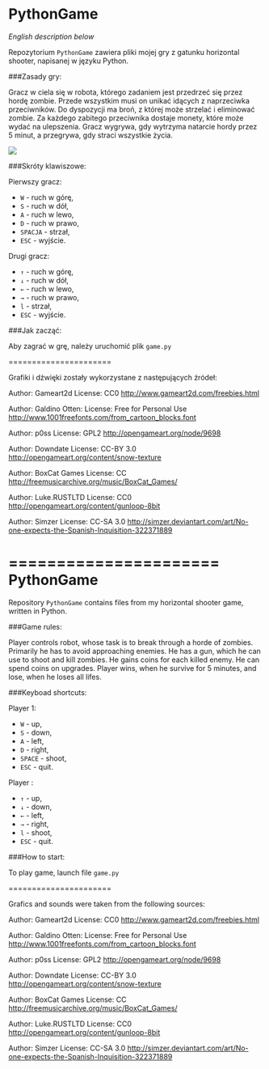 PythonGame
======================
*English description below*


Repozytorium `PythonGame` zawiera pliki mojej gry z gatunku horizontal shooter, napisanej w języku Python.

###Zasady gry:

Gracz w ciela się w robota, którego zadaniem jest przedrzeć się przez hordę zombie. Przede wszystkim musi on unikać idących z naprzeciwka przeciwników. Do dyspozycji ma broń, z której może strzelać i eliminować zombie. Za każdego zabitego przeciwnika dostaje monety, które może wydać na ulepszenia. 
Gracz wygrywa, gdy wytrzyma natarcie hordy przez 5 minut, a przegrywa, gdy straci wszystkie życia.

![](https://github.com/jusira/Gra-PW-PADPy-2016/blob/master/images/Screenshot.png)

###Skróty klawiszowe:

Pierwszy gracz:

  * `W` - ruch w górę,
  * `S` - ruch w dół,
  * `A` - ruch w lewo,
  * `D` - ruch w prawo,
  * `SPACJA` - strzał,
  * `ESC` - wyjście.
  
Drugi gracz:

  * `↑` - ruch w górę,
  * `↓` - ruch w dół,
  * `←` - ruch w lewo,
  * `→` - ruch w prawo,
  * `l` - strzał,
  * `ESC` - wyjście.  
  
###Jak zacząć:

Aby zagrać w grę, należy uruchomić plik `game.py`

======================

Grafiki i dźwięki zostały wykorzystane z następujących źródeł:

Author: Gameart2d
License: CC0
http://www.gameart2d.com/freebies.html

Author: Galdino Otten:
License: Free for Personal Use
http://www.1001freefonts.com/from_cartoon_blocks.font

Author: p0ss
License: GPL2
http://opengameart.org/node/9698

Author: Downdate
License: CC-BY 3.0
http://opengameart.org/content/snow-texture

Author: BoxCat Games
License: CC
http://freemusicarchive.org/music/BoxCat_Games/

Author: Luke.RUSTLTD
License: CC0
http://opengameart.org/content/gunloop-8bit

Author: Simzer
License: CC-SA 3.0
http://simzer.deviantart.com/art/No-one-expects-the-Spanish-Inquisition-322371889


======================
PythonGame
======================

Repository `PythonGame` contains files from my horizontal shooter game, written in Python.

###Game rules:

Player controls robot, whose task is to break through a horde of zombies. Primarily he has to avoid approaching enemies. He has a gun, which he can use to shoot and kill zombies. He gains coins for each killed enemy. He can spend coins on upgrades. 
Player wins, when he survive for 5 minutes, and lose, when he loses all lifes.

###Keyboad shortcuts:

Player 1:

  * `W` - up,
  * `S` - down,
  * `A` - left,
  * `D` - right,
  * `SPACE` - shoot,
  * `ESC` - quit.
  
Player :

  * `↑` - up,
  * `↓` - down,
  * `←` - left,
  * `→` - right,
  * `l` - shoot,
  * `ESC` - quit.
  
###How to start:

To play game, launch file `game.py`

======================

Grafics and sounds were taken from the following sources:

Author: Gameart2d
License: CC0
http://www.gameart2d.com/freebies.html

Author: Galdino Otten:
License: Free for Personal Use
http://www.1001freefonts.com/from_cartoon_blocks.font

Author: p0ss
License: GPL2
http://opengameart.org/node/9698

Author: Downdate
License: CC-BY 3.0
http://opengameart.org/content/snow-texture

Author: BoxCat Games
License: CC
http://freemusicarchive.org/music/BoxCat_Games/

Author: Luke.RUSTLTD
License: CC0
http://opengameart.org/content/gunloop-8bit

Author: Simzer
License: CC-SA 3.0
http://simzer.deviantart.com/art/No-one-expects-the-Spanish-Inquisition-322371889
